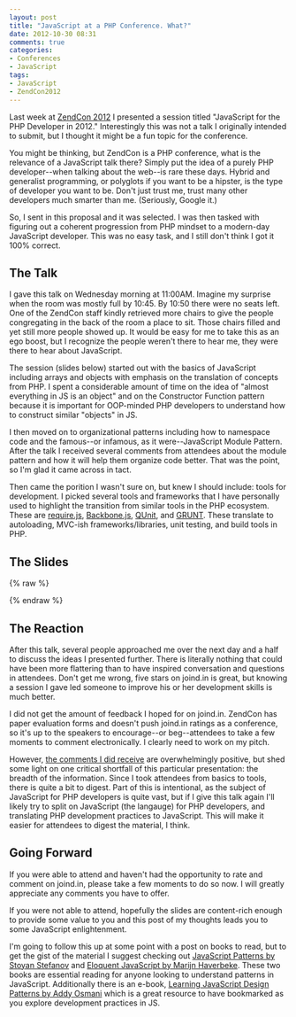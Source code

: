 ```yaml
---
layout: post
title: "JavaScript at a PHP Conference. What?"
date: 2012-10-30 08:31
comments: true
categories: 
- Conferences
- JavaScript
tags:
- JavaScript
- ZendCon2012
---
```

Last week at [ZendCon 2012](http://zendcon.com) I presented a session titled "JavaScript for the PHP Developer in 2012." Interestingly this was not a talk I originally intended to submit, but I thought it might be a fun topic for the conference. 

You might be thinking, but ZendCon is a PHP conference, what is the relevance of a JavaScript talk there? Simply put the idea of a purely PHP developer--when talking about the web--is rare these days. Hybrid and generalist programming, or polyglots if you want to be a hipster, is the type of developer you want to be. Don't just trust me, trust many other developers much smarter than me. (Seriously, Google it.)

So, I sent in this proposal and it was selected. I was then tasked with figuring out a coherent progression from PHP mindset to a modern-day JavaScript developer. This was no easy task, and I still don't think I got it 100% correct.

## The Talk ##

I gave this talk on Wednesday morning at 11:00AM. Imagine my surprise when the room was mostly full by 10:45. By 10:50 there were no seats left. One of the ZendCon staff kindly retrieved more chairs to give the people congregating in the back of the room a place to sit. Those chairs filled and yet still more people showed up. It would be easy for me to take this as an ego boost, but I recognize the people weren't there to hear me, they were there to hear about JavaScript.

The session (slides below) started out with the basics of JavaScript including arrays and objects with emphasis on the translation of concepts from PHP. I spent a considerable amount of time on the idea of "almost everything in JS is an object" and on the Constructor Function pattern because it is important for OOP-minded PHP developers to understand how to construct similar "objects" in JS.

I then moved on to organizational patterns including how to namespace code and the famous--or infamous, as it were--JavaScript Module Pattern. After the talk I received several comments from attendees about the module pattern and how it will help them organize code better. That was the point, so I'm glad it came across in tact.

Then came the porition I wasn't sure on, but knew I should include: tools for development. I picked several tools and frameworks that I have personally used to highlight the transition from similar tools in the PHP ecosystem. These are [require.js](http://requirejs.org), [Backbone.js](http://backbonejs.org), [QUnit](http://qunitjs.com), and [GRUNT](http://gruntjs.com/). These translate to autoloading, MVC-ish frameworks/libraries, unit testing, and build tools in PHP.

## The Slides ##

{% raw %}
<script async class="speakerdeck-embed" data-id="5087862bdb554a000202d458" data-ratio="1.3333333333333333" src="//speakerdeck.com/assets/embed.js"></script>
{% endraw %}

## The Reaction ##

After this talk, several people approached me over the next day and a half to discuss the ideas I presented further. There is literally nothing that could have been more flattering than to have inspired conversation and questions in attendees. Don't get me wrong, five stars on joind.in is great, but knowing a session I gave led someone to improve his or her development skills is much better.

I did not get the amount of feedback I hoped for on joind.in. ZendCon has paper evaluation forms and doesn't push joind.in ratings as a conference, so it's up to the speakers to encourage--or beg--attendees to take a few moments to comment electronically. I clearly need to work on my pitch.

However, [the comments I did receive](http://joind.in/7022) are overwhelmingly positive, but shed some light on one critical shortfall of this particular presentation: the breadth of the information. Since I took attendees from basics to tools, there is quite a bit to digest. Part of this is intentional, as the subject of JavaScript for PHP developers is quite vast, but if I give this talk again I'll likely try to split on JavaScript (the langauge) for PHP developers, and translating PHP development practices to JavaScript. This will make it easier for attendees to digest the material, I think.

## Going Forward ##

If you were able to attend and haven't had the opportunity to rate and comment on joind.in, please take a few moments to do so now. I will greatly appreciate any comments you have to offer.

If you were not able to attend, hopefully the slides are content-rich enough to provide some value to you and this post of my thoughts leads you to some JavaScript enlightenment.

I'm going to follow this up at some point with a post on books to read, but to get the gist of the material I suggest checking out [JavaScript Patterns by Stoyan Stefanov](http://www.amazon.com/JavaScript-Patterns-Stoyan-Stefanov/dp/0596806752) and [Eloquent JavaScript by Marijn Haverbeke](http://www.amazon.com/Eloquent-JavaScript-Modern-Introduction-Programming/dp/1593272820/). These two books are essential reading for anyone looking to understand patterns in JavaScript. Additionally there is an e-book, [Learning JavaScript Design Patterns by Addy Osmani](http://addyosmani.com/resources/essentialjsdesignpatterns/book/) which is a great resource to have bookmarked as you explore development practices in JS.
